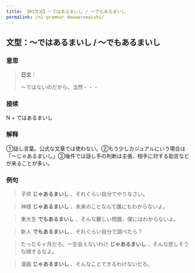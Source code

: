```yaml
---
title: 【N1文法】〜ではあるまいし / 〜でもあるまいし
permalink: /n1-grammar-dewaarumaishi/
---
```


## 文型：〜ではあるまいし / 〜でもあるまいし

### 意思

> **日文：**
> 
> 〜ではないのだから、当然・・・


### 接续

N + ではあるまいし

### 解释

①話し言葉。公式な文章では使わない。②もう少しカジュアルにいう場合は「〜じゃあるまいし」③後件では話し手の判断は主張、相手に対する助言などが来ることが多い。

### 例句

> 子供 **じゃあるまいし** 、それぐらい自分でやりなさい。

> 神様 **じゃあるまいし** 、未来のことなんて誰にもわからないよ。

> 東大生 **でもあるまいし** 、そんな難しい問題、僕にはわからないよ。

> 新人 **でもあるまいし** 、それぐらい自分で調べたら？

> たった６ヶ月だろ。一生会えないわけ **じゃあるまいし** 、そんな悲しそうな顔するなよ。

> 漫画 **じゃあるまいし** 、そんなことできるわけないだろ。

